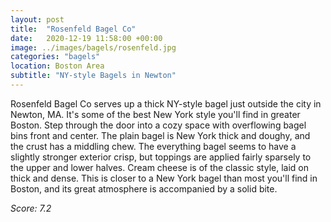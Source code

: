 ```yaml
---
layout: post
title:  "Rosenfeld Bagel Co"
date:   2020-12-19 11:58:00 +00:00
image: ../images/bagels/rosenfeld.jpg
categories: "bagels"
location: Boston Area
subtitle: "NY-style Bagels in Newton"
---
```


Rosenfeld Bagel Co serves up a thick NY-style bagel just outside the city in Newton, MA. It's some of the best New York style you'll find in greater Boston. Step through the door into a cozy space with overflowing bagel bins front and center. The plain bagel is New York thick and doughy, and the crust has a middling chew. The everything bagel seems to have a slightly stronger exterior crisp, but toppings are applied fairly sparsely to the upper and lower halves. Cream cheese is of the classic style, laid on thick and dense. This is closer to a New York bagel than most you'll find in Boston, and its great atmosphere is accompanied by a solid bite.

*Score: 7.2*